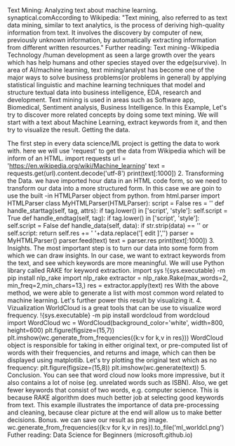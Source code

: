 Text Mining: Analyzing text about machine learning.
synaptical.comAccording to Wikipedia:
"Text mining, also referred to as text data mining, similar to text analytics, is the process of deriving high-quality information from text. It involves the discovery by computer of new, previously unknown information, by automatically extracting information from different written resources."
Further reading: Text mining - Wikipedia
Technology /human development as seen a large growth over the years which has help humans and other species stayed over the edge(survive). In area of AI/machine learning, text mining/analyst has become one of the major ways to solve business problems(or problems in general) by applying statistical linguistic and machine learning techniques that model and structure textual data into business intelligence, EDA, research and development. Text mining is used in areas such as Software app, Biomedical, Sentiment analysis, Business Intelligence.
In this Example, Let's try to discover more related concepts by doing some text mining. We will start with a text about Machine Learning, extract keywords from it, and then try to visualize the result.
Getting the data.

The first step in every data science/ML project is getting the data to work with. here we will use 'request' to get the data from Wikipedia which will be inform of an HTML.
import requests 
url = 'https://en.wikipedia.org/wiki/Machine_learning'
text = requests.get(url).content.decode('utf-8')
print(text[:1000])
2. Transforming the Data.
we have imported hour data in an HTML code form, so we need to transform our data into a more structured form. In this case we are goin to use the built -in HTMLParser object from python.
from html.parser import HTMLParser
class MyHTMLParser(HTMLParser):
    script = False
    res = ''
    def handle_starttag(self, tag, attrs):
        if tag.lower() in ['script', 'style']:
            self.script = True
    def handle_endtag(self, tag):
        if tag.lower() in ['script', 'style']:
            self.script = False
    def handle_data(self, data):
        if str.strip(data) == '' or self.script:
            return
        self.res += ' '+data.replace('[ edit ]','')
parser = MyHTMLParser()
parser.feed(text)
text = parser.res
print(text[:1000])
3. Insights.
The most important step is to turn our data into some form from which we can draw insights. In our case, we want to extract keywords from the text, and see which keywords are more meaningful. We will use Python library called RAKE for keyword extraction.
import sys
!{sys.executable} -m pip install nlp_rake
import nlp_rake
extractor = nlp_rake.Rake(max_words=2, min_freq=2,min_chars=13,)
res = extractor.apply(text)
res
With the above method, we were able to generate a list with most common word related to machine learning. Let's further power this result by visualizing it.
4. Vizualization
WorldCloud is a great tools that can be use to visualize word frequency.
!{sys.executable} -m pip install wordcloud
from wordcloud import WordCloud
wc = WordCloud(background_color='white', width=800, height=600)
plt.figure(figsize=(15,7))
plt.imshow(wc.generate_from_frequencies({k:v for k,v in res}))
WordCloud object is responsible for taking in either original text, or pre-computed list of words with their frequencies, and returns and image, which can then be displayed using matplotlib.
Let's try plotting the original text which as no frequency:
plt.figure(figsize=(15,8))
plt.imshow(wc.generate(text))
5. Conclusion.
You can see that word cloud now looks more impressive, but it also contains a lot of noise (eg. unrelated words such as ISBN). Also, we get fewer keywords that consist of two words, e.g. computer science. This is because RAKE algorithm does much better job at selecting good keywords from text. This example illustrates the importance of data pre-processing and cleaning, because clear picture at the end will allow us to make better decisions.
Bonus.
we can save our result as png image.
wc.generate_from_frequencies({k:v for k,v in res}).to_file('ml_worldcl.png')
Futher reading:
Data Science for Beginners (microsoft.github.io)
